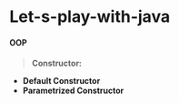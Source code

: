 # Let-s-play-with-java


<h4>OOP<h4>
  
  
>Constructor:
  
- Default Constructor
- Parametrized Constructor

